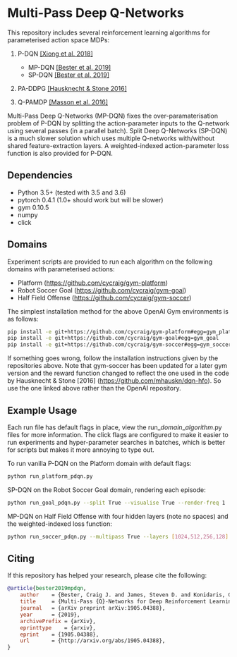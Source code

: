 #  Multi-Pass Deep Q-Networks

This repository includes several reinforcement learning algorithms for parameterised action space MDPs:

1. P-DQN [[Xiong et al. 2018]](https://arxiv.org/abs/1810.06394)

    - MP-DQN [[Bester et al. 2019]](https://arxiv.org/abs/1905.04388)
    - SP-DQN [[Bester et al. 2019]](https://arxiv.org/abs/1905.04388)
   
2. PA-DDPG [[Hausknecht & Stone 2016]](https://arxiv.org/abs/1511.04143)
3. Q-PAMDP [[Masson et al. 2016]](https://arxiv.org/abs/1509.01644)

Multi-Pass Deep Q-Networks (MP-DQN) fixes the over-paramaterisation problem of P-DQN by splitting the action-parameter inputs to the Q-network using several passes (in a parallel batch). Split Deep Q-Networks (SP-DQN) is a much slower solution which uses multiple Q-networks with/without shared feature-extraction layers. A weighted-indexed action-parameter loss function is also provided for P-DQN.

## Dependencies

- Python 3.5+ (tested with 3.5 and 3.6)
- pytorch 0.4.1 (1.0+ should work but will be slower)
- gym 0.10.5
- numpy
- click

## Domains


Experiment scripts are provided to run each algorithm on the following domains with parameterised actions:

- Platform (https://github.com/cycraig/gym-platform)
- Robot Soccer Goal (https://github.com/cycraig/gym-goal)
- Half Field Offense (https://github.com/cycraig/gym-soccer)

The simplest installation method for the above OpenAI Gym environments is as follows:
```bash
pip install -e git+https://github.com/cycraig/gym-platform#egg=gym_platform
pip install -e git+https://github.com/cycraig/gym-goal#egg=gym_goal
pip install -e git+https://github.com/cycraig/gym-soccer#egg=gym_soccer 
```

If something goes wrong, follow the installation instructions given by the repositories above. Note that gym-soccer has been updated for a later gym version and the reward function changed to reflect the one used in the code by Hausknecht & Stone [2016] (https://github.com/mhauskn/dqn-hfo). So use the one linked above rather than the OpenAI repository.

## Example Usage

Each run file has default flags in place, view the run_*domain*_*algorithm*.py files for more information. The click flags are configured to make it easier to run experiments and hyper-parameter searches in batches, which is better for scripts but makes it more annoying to type out. 

To run vanilla P-DQN on the Platform domain with default flags:
```bash
python run_platform_pdqn.py 
```

SP-DQN on the Robot Soccer Goal domain, rendering each episode:
```bash
python run_goal_pdqn.py --split True --visualise True --render-freq 1
```

MP-DQN on Half Field Offense with four hidden layers (note no spaces) and the weighted-indexed loss function:
```bash
python run_soccer_pdqn.py --multipass True --layers [1024,512,256,128] --weighted True --indexed True
```

## Citing
If this repository has helped your research, please cite the following:

```bibtex
@article{bester2019mpdqn,
	author    = {Bester, Craig J. and James, Steven D. and Konidaris, George D.},
	title     = {Multi-Pass {Q}-Networks for Deep Reinforcement Learning with Parameterised Action Spaces},
	journal   = {arXiv preprint arXiv:1905.04388},
	year      = {2019},
	archivePrefix = {arXiv},
	eprinttype    = {arxiv},
	eprint    = {1905.04388},
	url       = {http://arxiv.org/abs/1905.04388},
}
```
